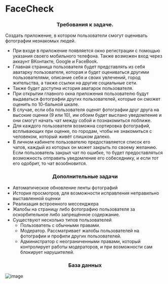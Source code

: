 # FaceCheck

<h3 align="center">Требования к задаче.</h3>

Создать приложение, в котором пользователи смогут оценивать фотографии незнакомых людей. 
  - При входе в приложение появляется окно регистрации с помощью указания своего мобильного телефона. Также возможен вход через аккаунт ВКонтакте, Google и FaceBook.
  - Главная страница пользователя будет представлять из себя аватарку пользователя, которая и будет оцениваться другими пользователями, описание себя и своих увлечений, город жительства, а также ссылки на другие социальные сети.
  - Также будет доступна история аватарок пользователя.
  - При открытии главного окна приложения пользователю будут выдаваться фотографии других пользователей, которые он сможет оценить по 10-бальной шкале.
  - В случае, если оба пользователя оценят фотографии друг друга на высокие оценки (9 или 10), им обоим будет выслано уведомление и они смогут начать чат между собой и познакомиться поближе.
  - Для каждого пользователя возможна сортировка фотографий, всплывающих при оценке, по городам, чтобы не знакомиться с человеком, который живёт слишком далеко.
  - В личном кабинете пользователю предоставляется список его чатов, каждый из которых он может закрыть по своему желанию. Если пользователь закрыл чат по ошибке, то будет предоставляться возможность отправить уведомление его собеседнику, и если тот его одобрит, то чат возобновится.


<h3 align="center">Дополнительные задачи</h3>

  - Автоматическое обновление ленты фотографий
  - История просмотров, для возможности исправления неправильно выставленной оценки
  - Реализация встроенного мессенджера
  - Жалобы на страницу либо фотографию пользователя за оскорбительное либо запрещённое содержание.
  - Существуют несколько типов пользователей
      - Пользователь с обычными правами.
      - Модератор. Рассматривает жалобы пользователей на фотографии и профили других пользователей.
      - Администратор с неограниченными правами, который контролирует работы модераторов, и при возможности сам блокирует нарушителей.
      
      
<h3 align="center">База данных</h3>

![image](https://user-images.githubusercontent.com/103079724/197048012-d915bb5f-bd47-44ca-a83f-81aaf29e3116.png)

